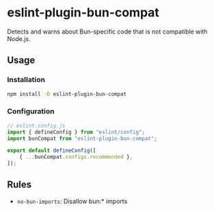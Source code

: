 # eslint-plugin-bun-compat

Detects and warns about Bun-specific code that is not compatible with Node.js.


## Usage

### Installation

```sh
npm install -D eslint-plugin-bun-compat
```

### Configuration

```js
// eslint.config.js
import { defineConfig } from "eslint/config";
import bunCompat from "eslint-plugin-bun-compat";

export default defineConfig([
	{ ...bunCompat.configs.recommended },
]);
```


## Rules

- `no-bun-imports`: Disallow bun:* imports
